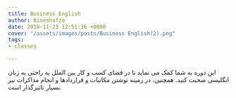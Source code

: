 ```yaml
---
title: Business English
author: bineshafza
date: 2018-11-23 12:51:36 +0000
cover: "/assets/images/posts/Business English(2).png"
tags:
- classes

---
```

این دوره به شما کمک می نماید تا در فضای کسب و کار بین الملل به راحتی به زبان انگلیسی صحبت کنید. همچنین، در زمینه نوشتن مکاتبات و قراردادها و انجام مذاکرات نیز بسیار تاثیرگذار است.    

 